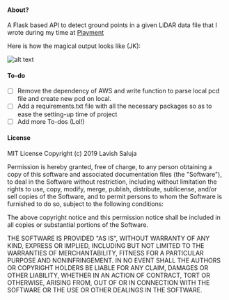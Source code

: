 #### About?
A Flask based API to detect ground points in a given LiDAR data file that I wrote during my time at [Playment](https://playment.io/)

Here is how the magical output looks like (JK):

![alt text](https://github.com/lavishsaluja/Ground-Detection/blob/master/segmented_ground.png)

#### To-do
- [ ] Remove the dependency of AWS and write function to parse local pcd file and create new pcd on local.
- [ ] Add a requirements.txt file with all the necessary packages so as to ease the setting-up time of project
- [ ] Add more To-dos (Lol!)

#### License
MIT License
Copyright (c) 2019 Lavish Saluja

Permission is hereby granted, free of charge, to any person obtaining a copy of this software and associated documentation files (the "Software"), to deal in the Software without restriction, including without limitation the rights to use, copy, modify, merge, publish, distribute, sublicense, and/or sell copies of the Software, and to permit persons to whom the Software is furnished to do so, subject to the following conditions:

The above copyright notice and this permission notice shall be included in all copies or substantial portions of the Software.

THE SOFTWARE IS PROVIDED "AS IS", WITHOUT WARRANTY OF ANY KIND, EXPRESS OR IMPLIED, INCLUDING BUT NOT LIMITED TO THE WARRANTIES OF MERCHANTABILITY, FITNESS FOR A PARTICULAR PURPOSE AND NONINFRINGEMENT. IN NO EVENT SHALL THE AUTHORS OR COPYRIGHT HOLDERS BE LIABLE FOR ANY CLAIM, DAMAGES OR OTHER LIABILITY, WHETHER IN AN ACTION OF CONTRACT, TORT OR OTHERWISE, ARISING FROM, OUT OF OR IN CONNECTION WITH THE SOFTWARE OR THE USE OR OTHER DEALINGS IN THE SOFTWARE.